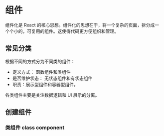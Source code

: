# 组件

组件化是 React 的核心思想。组件化的思想在于，将一个复杂的页面，拆分成一个个小的，可复用的组件。这使得代码更方便组织和管理。

## 常见分类

根据不同的方式分为不同类的组件：

- 定义方式： 函数组件和类组件
- 是否维护状态： 无状态组件和有状态组件
- 职责：展示型组件和容器型组件。

各类组件主要是关注数据逻辑和 UI 展示的分离。

## 创建组件

### 类组件 class component



